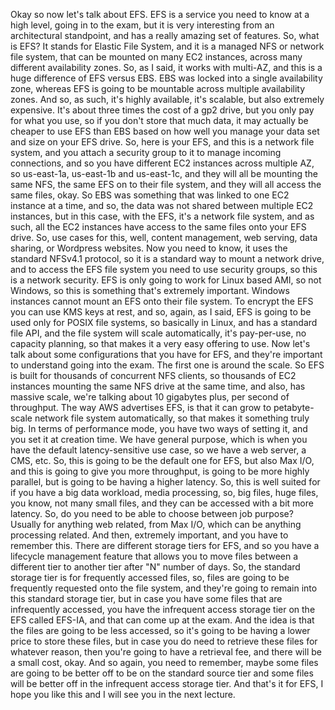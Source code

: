 
<v Instructor>Okay so now let's talk about EFS.</v>
EFS is a service you need to know at a high level,
going in to the exam,
but it is very interesting from an architectural standpoint,
and has a really amazing set of features.
So, what is EFS?
It stands for Elastic File System,
and it is a managed NFS or network file system,
that can be mounted on many EC2 instances,
across many different availability zones.
So, as I said, it works with multi-AZ,
and this is a huge difference of EFS versus EBS.
EBS was locked into a single availability zone,
whereas EFS is going to be
mountable across multiple availability zones.
And so, as such, it's highly available, it's scalable,
but also extremely expensive.
It's about three times the cost of a gp2 drive,
but you only pay for what you use,
so if you don't store that much data,
it may actually be cheaper to use EFS than EBS
based on how well you manage your data set
and size on your EFS drive.
So, here is your EFS,
and this is a network file system,
and you attach a security group to it
to manage incoming connections,
and so you have different EC2 instances
across multiple AZ, so us-east-1a,
us-east-1b and us-east-1c,
and they will all be mounting the same NFS,
the same EFS on to their file system,
and they will all access the same files, okay.
So EBS was something that was
linked to one EC2 instance at a time,
and so, the data was not shared
between multiple EC2 instances,
but in this case, with the EFS, it's a network file system,
and as such, all the EC2 instances
have access to the same files onto your EFS drive.
So, use cases for this, well, content management,
web serving, data sharing, or Wordpress websites.
Now you need to know, it uses the standard NFSv4.1 protocol,
so it is a standard way to mount a network drive,
and to access the EFS file system
you need to use security groups,
so this is a network security.
EFS is only going to work for Linux based AMI,
so not Windows,
so this is something that's extremely important.
Windows instances cannot mount an EFS
onto their file system.
To encrypt the EFS you can use KMS keys at rest,
and so, again, as I said, EFS is going to be used
only for POSIX file systems, so basically in Linux,
and has a standard file API,
and the file system will scale automatically,
it's pay-per-use, no capacity planning,
so that makes it a very easy offering to use.
Now let's talk about some configurations
that you have for EFS,
and they're important to understand going into the exam.
The first one is around the scale.
So EFS is built for thousands of concurrent NFS clients,
so thousands of EC2 instances mounting the same NFS drive
at the same time,
and also, has massive scale,
we're talking about 10 gigabytes plus,
per second of throughput.
The way AWS advertises EFS,
is that it can grow to petabyte-scale network file system
automatically,
so that makes it something truly big.
In terms of performance mode,
you have two ways of setting it,
and you set it at creation time.
We have general purpose,
which is when you have
the default latency-sensitive use case,
so we have a web server, a CMS, etc.
So, this is going to be the default one for EFS,
but also Max I/O,
and this is going to give you more throughput,
is going to be more highly parallel,
but is going to be having a higher latency.
So, this is well suited for if you have a big data workload,
media processing, so, big files, huge files,
you know, not many small files,
and they can be accessed with a bit more latency.
So, do you need to be able to choose between job purpose?
Usually for anything web related, from Max I/O,
which can be anything processing related.
And then, extremely important,
and you have to remember this.
There are different storage tiers for EFS,
and so you have a lifecycle management feature
that allows you to move files between a different tier
to another tier after "N" number of days.
So, the standard storage tier
is for frequently accessed files,
so, files are going to be
frequently requested onto the file system,
and they're going to remain into this standard storage tier,
but in case you have some files
that are infrequently accessed,
you have the infrequent access storage tier
on the EFS called EFS-IA,
and that can come up at the exam.
And the idea is that
the files are going to be less accessed,
so it's going to be having a lower price
to store these files,
but in case you do need to
retrieve these files for whatever reason,
then you're going to have a retrieval fee,
and there will be a small cost, okay.
And so again, you need to remember,
maybe some files are going to be better off
to be on the standard source tier
and some files will be better off
in the infrequent access storage tier.
And that's it for EFS, I hope you like this
and I will see you in the next lecture.
